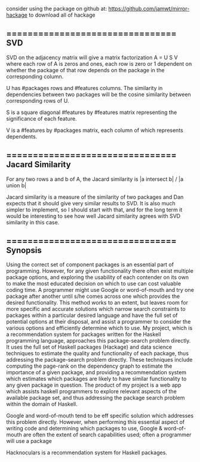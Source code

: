 
consider using the package on github at: https://github.com/jamwt/mirror-hackage
to download all of hackage

================================
SVD
--------------------------------

SVD on the adjacency matrix will give a matrix factorization A = U S V
where each row of A is zeros and ones, each row is zero or 1 dependent on whether the package of that row depends on the package in the corresponding column.

U has #packages rows and #features columns.
The similarity in dependencies between two packages will be the cosine similarity between corresponding rows of U.

S is a square diagonal #features by #features matrix representing the significance of each feature.

V is a #features by #packages matrix, each column of which represents dependents.


================================
Jacard Similarity
--------------------------------

For any two rows a and b of A, the Jacard similarity is
|a intersect b| / |a union b|

Jacard similarity is a measure of the similarity of two packages and Dan expects that it should give very similar results to SVD.
It is also much simpler to implement, so I should start with that, and for the long term it would be interesting to see how well Jacard similarity agrees with SVD similarity in this case.

================================
Synopsis
--------------------------------

Using the correct set of component packages is an essential part of programming.
However, for any given functionality there often exist multiple package options, and exploring the usability of each contender on its own to make the most educated decision on which to use can cost valuable coding time.
A programmer might use Google or word-of-mouth and try one package after another until s/he comes across one which provides the desired functionality. This method works to an extent, but leaves room for more specific and accurate solutions which narrow search constraints to packages within a particular desired language and have the full set of potential options at their disposal, and assist a programmer to consider the various options and efficiently determine which to use.
My project, which is a recommendation system for packages written for the Haskell programming language, approaches this package-search problem directly. It uses the full set of Haskell packages (Hackage) and data science techniques to estimate the quality and functionality of each package, thus addressing the package-search problem directly. These techniques include computing the page-rank on the dependency graph to estimate the importance of a given package, and providing a recommendation system which estimates which packages are likely to have similar functionality to any given package in question.
The product of my project is a web app which assists haskell programmers to explore relevant aspects of the available package set, and thus addressing the package search problem within the domain of Haskell.




Google and word-of-mouth tend to be eff
specific solution which addresses this problem directly.
However, when performing this essential aspect of writing code and determining which packages to use, Google & word-of-mouth are often the extent of search capabilities used; often a programmer will use a package 

Hacknoculars is a recommendation system for Haskell packages.
